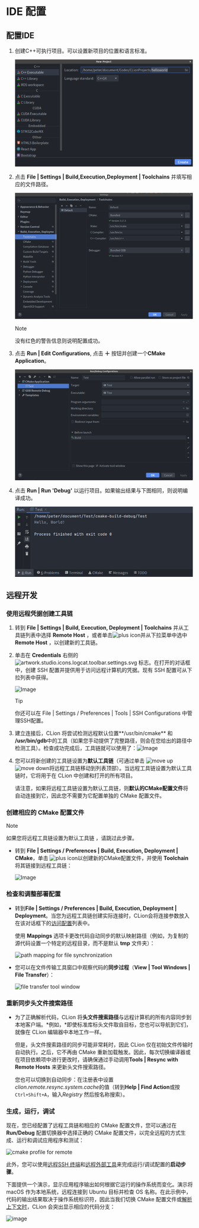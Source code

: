# IDE 配置

## 配置IDE

1. 创建C++可执行项目。可以设置新项目的位置和语言标准。

    ![Image](../img/ide_config/new_project.png)

2. 点击 **File | Settings | Build,Execution,Deployment | Toolchains** 并填写相应的文件路径。

   ![Image](../img/ide_config/toolchain.png)

   > [!Note]
   >
   > 没有红色的警告信息则说明配置成功。

3. 点击 **Run | Edit Configurations**, 点击 **＋** 按钮并创建一个**CMake Application**。

    ![Image](../img/ide_config/debug_config.png)

4. 点击 **Run | Run 'Debug'** 以运行项目。如果输出结果与下图相同，则说明编译成功。

    ![Image](../img/ide_config/output.png)

## 远程开发

### 使用远程凭据创建工具链

1. 转到 **File | Settings | Build, Execution, Deployment | Toolchains** 并从工具链列表中选择 **Remote Host** ，或者单击![plus icon](https://www.jetbrains.com/help/img/idea/2020.2/artwork.studio.icons.common.add.svg)并从下拉菜单中选中 **Remote Host** ，以创建新的工具链。

2. 单击在 **Credentials** 右侧的 ![artwork.studio.icons.logcat.toolbar.settings.svg](https://www.jetbrains.com/help/img/idea/2020.2/artwork.studio.icons.logcat.toolbar.settings.svg) 标志。在打开的对话框中，创建 SSH 配置并提供用于访问远程计算机的凭据。现有 SSH 配置可从下拉列表中获得。

    ![Image](https://resources.jetbrains.com/help/img/idea/2020.2/cl_remote_toolchaincredentials.png)

    > [!Tip]
    >
    > 你还可以在 File | Settings / Preferences | Tools | SSH Configurations 中管理SSH配置。

3. 建立连接后，CLion 将尝试检测远程默认位置**/usr/bin/cmake** 和 **/usr/bin/gdb**中的工具（如果您手动提供了完整路径，则会在您给出的路径中检测工具）。检查成功完成后，工具链就可以使用了：![Image](https://resources.jetbrains.com/help/img/idea/2020.2/cl_remote_toolchainsuccess.png)

4. 您可以将新创建的工具链设置为**默认工具链**（可通过单击 ![move up](https://www.jetbrains.com/help/img/idea/2020.2/icons.actions.moveUp.svg)![move down](https://www.jetbrains.com/help/img/idea/2020.2/icons.actions.moveDown.svg)将远程工具链移动到列表顶部）。当远程工具链设置为默认工具链时，它将用于在 CLion 中创建和打开的所有项目。

    请注意，如果将远程工具链设置为默认工具链，则**默认的CMake配置文件**将自动连接到它，因此您不需要为它配置单独的 CMake 配置文件。 

### 创建相应的 CMake 配置文件

> [!Note]
>
> 如果您将远程工具链设置为默认工具链 ，请跳过此步骤。 

+ 转到 **File | Settings / Preferences | Build, Execution, Deployment | CMake**，单击 ![plus icon](https://www.jetbrains.com/help/img/idea/2020.2/artwork.studio.icons.common.add.svg)以创建新的CMake配置文件，并使用 **Toolchain** 将其链接到远程工具链：

    ![Image](https://resources.jetbrains.com/help/img/idea/2020.2/cl_remote_cmakeprofile.png)

### 检查和调整部署配置

+  转到**File | Settings / Preferences | Build, Execution, Deployment | Deployment**。当您为远程工具链创建实际连接时，CLion会将连接参数放入在该对话框下的[访问配置](https://www.jetbrains.com/help/clion/settings-deployment.html)列表中。

    使用 **Mappings** 选项卡更改代码自动同步的默认映射路径（例如，为复制的源代码设置一个特定的远程目录，而不是默认 **tmp** 文件夹）：

    ![path mapping for file synchronization](https://www.jetbrains.com/help/img/idea/2020.2/cl_remote_pathmappings.png)

+ 您可以在文件传输工具窗口中观察代码的**同步过程**（**View | Tool Windows | File Transfer**）：       

    ![file transfer tool window](https://www.jetbrains.com/help/img/idea/2020.2/cl_remote_filetransfer.png)

### 重新同步头文件搜索路径

+ 为了正确解析代码，CLion 将**头文件搜索路径**与远程计算机的所有内容同步到本地客户端。*例如，*即使标准库标头文件取自目标，您也可以导航到它们，就像在 CLion 编辑器中本地工作一样。

    但是，头文件搜索路径的同步可能非常耗时，因此 CLion 仅在初始文件传输时自动执行。之后，它不再由 CMake 重新加载触发。因此，每次切换编译器或在项目依赖项中进行更改时，请确保通过手动调用**Tools | Resync with Remote Hosts** 来更新头文件搜索路径。

    您也可以切换到自动同步：在注册表中设置*clion.remote.resync.system.cache*的值（转到**Help | Find Action**或按`Ctrl+Shift+A`，输入*Registry* 然后按名称搜索）。

### 生成，运行，调试

现在，您已经配置了远程工具链和相应的 CMake 配置文件，您可以通过在**Run/Debug** 配置切换器中选择正确的 CMake 配置文件，以完全远程的方式生成、运行和调试应用程序和测试：

![cmake profile for remote](https://www.jetbrains.com/help/img/idea/2020.2/cl_remote_profile.png)

此外，您可以使用[远程SSH 终端](https://www.jetbrains.com/help/clion/running-ssh-terminal.html)和[远程外部工具](https://www.jetbrains.com/help/clion/settings-tools-remote-ssh-external-tools.html)来完成运行/调试配置的**启动步骤**。       

下面提供一个演示，显示应用程序输出如何根据它运行的操作系统而变化。演示将 macOS 作为本地系统，远程连接到 Ubuntu 目标并检查 OS 名称。在此示例中，代码的输出结果取决于操作系统标识符，因此当我们切换 CMake 配置文件或[解析上下文时](https://www.jetbrains.com/help/clion/switching-resolve-context.html)，CLion 会突出显示相应的代码分支：

![image](A:/robomaster/RM-Software-Tutorial/img/ide_config/index.gif)